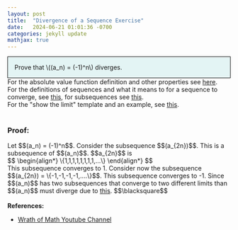 ```yaml
---
layout: post
title:  "Divergence of a Sequence Exercise"
date:   2024-06-21 01:01:36 -0700
categories: jekyll update
mathjax: true
---
```

<div style="background-color: #E3F4F4; padding: 15px 15px 15px 15px; border:1px solid black;">
  Prove that \((a_n) = (-1)^n\) diverges.
</div>
<!------------------------------------------------------------------------------------>
For the absolute value function definition and other properties see <a href="https://strncat.github.io/jekyll/update/2024/05/26/analysis-absolute-value-properties.html">here</a>.
<br>
For the definitions of sequences and what it means to for a sequence to converge, see <a href="https://strncat.github.io/jekyll/update/2024/05/21/analysis-seq-definitions.html">this</a>, for subsequences see <a href="https://strncat.github.io/jekyll/update/2024/02/10/analysis-seq-subsequences.html">this</a>.
<br>
For the "show the limit" template and an example, see <a href="https://strncat.github.io/jekyll/update/2024/05/12/analysis-seq-limit-template.html">this</a>.
<br> 
<br>
<!------------------------------------------------------------------------------------>
<h3>Proof:</h3>
Let $$(a_n) = (-1)^n$$. Consider the subsequence $$(a_{2n})$$. This is a subsequence of $$(a_n)$$. $$a_{2n}$$ is
<div>
$$
\begin{align*}
\{1,1,1,1,1,1,1,1,...\}
\end{align*}
$$
</div>
This subsequence converges to 1. Consider now the subsequence $$(a_{2n}) = \{-1,-1,-1,-1,....\}$$. This subsequence converges to -1. Since $$(a_n)$$ has two subsequences that converge to two different limits than $$(a_n)$$ must diverge due to <a href="https://strncat.github.io/jekyll/update/2024/06/21/analysis-seq-subseq-divergence.html">this</a>.
 $$\blacksquare$$
<br>
<br>
<!------------------------------------------------------------------------------------>
<b>References:</b>
<ul>
<li><a href="https://www.amazon.com/Understanding-Analysis-Undergraduate-Texts-Mathematics/dp/1493927116">Wrath of Math Youtube Channel</a></li>
</ul>